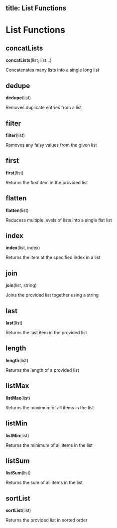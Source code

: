 title: List Functions
---

# List Functions

## concatLists

**concatLists**(list, list...)

Concatenates many lists into a single long list

## dedupe

**dedupe**(list)

Removes duplicate entries from a list

## filter

**filter**(list)

Removes any falsy values from the given list

## first

**first**(list)

Returns the first item in the provided list

## flatten

**flatten**(list)

Reducess multiple levels of lists into a single flat list

## index

**index**(list, index)

Returns the item at the specified index in a list

## join

**join**(list, string)

Joins the provided list together using a string

## last

**last**(list)

Returns the last item in the provided list

## length

**length**(list)

Returns the length of a provided list

## listMax

**listMax**(list)

Returns the maximum of all items in the list

## listMin

**listMin**(list)

Returns the minimum of all items in the list

## listSum

**listSum**(list)

Returns the sum of all items in the list

## sortList

**sortList**(list)

Returns the provided list in sorted order

